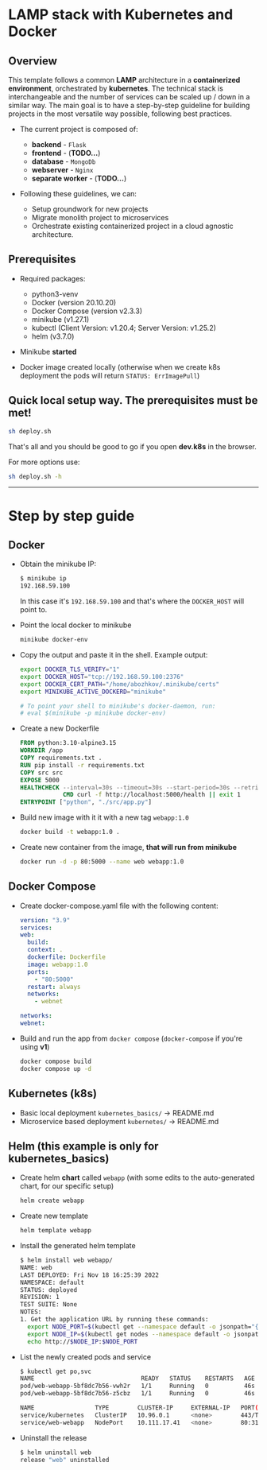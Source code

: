 # LAMP stack with Kubernetes and Docker

## Overview
  This template follows a common **LAMP** architecture in a **containerized environment**, orchestrated by **kubernetes**.
  The technical stack is interchangeable and the number of services can be scaled up / down in a similar way. The main goal is to have a step-by-step guideline for building projects in the most versatile way possible, following best practices.

- The current project is composed of:
  - **backend** - `Flask`
  - **frontend** - (**TODO...**)
  - **database** - `MongoDb`
  - **webserver** - `Nginx`
  - **separate worker** - (**TODO...**)

- Following these guidelines, we can:
  - Setup groundwork for new projects
  - Migrate monolith project to microservices
  - Orchestrate existing containerized project in a cloud agnostic architecture.

## Prerequisites

- Required packages:

  - python3-venv
  - Docker (version 20.10.20)
  - Docker Compose (version v2.3.3)
  - minikube (v1.27.1)
  - kubectl (Client Version: v1.20.4; Server Version: v1.25.2)
  - helm (v3.7.0)

- Minikube **started**
- Docker image created locally (otherwise when we create k8s deployment the pods will return `STATUS: ErrImagePull`)

## Quick local setup way. **The prerequisites must be met!**

  ```bash
  sh deploy.sh
  ```

  That's all and you should be good to go if you open **dev.k8s** in the browser.

  For more options use:
  ```bash
  sh deploy.sh -h
  ```

---
# Step by step guide
## Docker

- Obtain the minikube IP:
  ```bash
  $ minikube ip
  192.168.59.100
  ```
  In this case it's `192.168.59.100` and that's where the `DOCKER_HOST` will point to.
- Point the local docker to minikube
  ```bash
  minikube docker-env
  ```
- Copy the output and paste it in the shell. Example output:

  ```bash
  export DOCKER_TLS_VERIFY="1"
  export DOCKER_HOST="tcp://192.168.59.100:2376"
  export DOCKER_CERT_PATH="/home/abozhkov/.minikube/certs"
  export MINIKUBE_ACTIVE_DOCKERD="minikube"

  # To point your shell to minikube's docker-daemon, run:
  # eval $(minikube -p minikube docker-env)

  ```

- Create a new Dockerfile

  ```Dockerfile
  FROM python:3.10-alpine3.15
  WORKDIR /app
  COPY requirements.txt .
  RUN pip install -r requirements.txt
  COPY src src
  EXPOSE 5000
  HEALTHCHECK --interval=30s --timeout=30s --start-period=30s --retries=5 \
              CMD curl -f http://localhost:5000/health || exit 1
  ENTRYPOINT ["python", "./src/app.py"]
  ```

- Build new image with it it with a new tag `webapp:1.0`

  ```bash
  docker build -t webapp:1.0 .
  ```

- Create new container from the image, **that will run from minikube**

  ```bash
  docker run -d -p 80:5000 --name web webapp:1.0
  ```

## Docker Compose

- Create docker-compose.yaml file with the following content:

  ```yaml
  version: "3.9"
  services:
  web:
    build:
    context: .
    dockerfile: Dockerfile
    image: webapp:1.0
    ports:
      - "80:5000"
    restart: always
    networks:
      - webnet

  networks:
  webnet:
  ```

- Build and run the app from `docker compose` (`docker-compose` if you're using **v1**)
  ```bash
  docker compose build
  docker compose up -d
  ```

## Kubernetes (**k8s**)

- Basic local deployment `kubernetes_basics/` -> README.md
- Microservice based deployment `kubernetes/` -> README.md

## Helm (this example is only for kubernetes_basics)

- Create helm **chart** called `webapp` (with some edits to the auto-generated chart, for our specific setup)

  ```bash
  helm create webapp
  ```

- Create new template

  ```bash
  helm template webapp
  ```

- Install the generated helm template

  ```bash
  $ helm install web webapp/
  NAME: web
  LAST DEPLOYED: Fri Nov 18 16:25:39 2022
  NAMESPACE: default
  STATUS: deployed
  REVISION: 1
  TEST SUITE: None
  NOTES:
  1. Get the application URL by running these commands:
    export NODE_PORT=$(kubectl get --namespace default -o jsonpath="{.spec.ports[0].nodePort}" services web-webapp)
    export NODE_IP=$(kubectl get nodes --namespace default -o jsonpath="{.items[0].status.addresses[0].address}")
    echo http://$NODE_IP:$NODE_PORT

  ```

- List the newly created pods and service

  ```bash
  $ kubectl get po,svc
  NAME                              READY   STATUS    RESTARTS   AGE
  pod/web-webapp-5bf8dc7b56-vwh2r   1/1     Running   0          46s
  pod/web-webapp-5bf8dc7b56-z5cbz   1/1     Running   0          46s

  NAME                 TYPE        CLUSTER-IP     EXTERNAL-IP   PORT(S)        AGE
  service/kubernetes   ClusterIP   10.96.0.1      <none>        443/TCP        15d
  service/web-webapp   NodePort    10.111.17.41   <none>        80:31720/TCP   46s
  ```

- Uninstall the release
  ```bash
  $ helm uninstall web
  release "web" uninstalled
  ```
